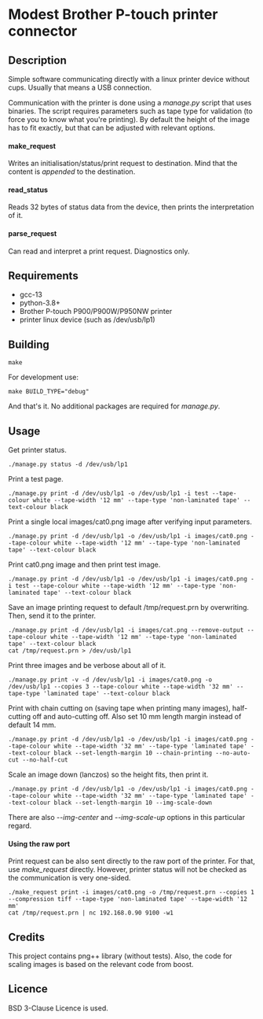 # Modest Brother P-touch printer connector

## Description

Simple software communicating directly with a linux printer device without cups. Usually that means a USB connection.

Communication with the printer is done using a *manage.py* script that uses binaries. The script requires parameters such as tape type for validation (to force you to know what you're printing). By default the height of the image has to fit exactly, but that can be adjusted with relevant options.

#### make_request

Writes an initialisation/status/print request to destination. Mind that the content is _appended_ to the destination.

#### read_status

Reads 32 bytes of status data from the device, then prints the interpretation of it.

#### parse_request

Can read and interpret a print request. Diagnostics only.


## Requirements

* gcc-13
* python-3.8+
* Brother P-touch P900/P900W/P950NW printer
* printer linux device (such as /dev/usb/lp1)


## Building

`make`

For development use:

`make BUILD_TYPE="debug"`

And that's it. No additional packages are required for *manage.py*.


## Usage

Get printer status.

```
./manage.py status -d /dev/usb/lp1
```

Print a test page.

```
./manage.py print -d /dev/usb/lp1 -o /dev/usb/lp1 -i test --tape-colour white --tape-width '12 mm' --tape-type 'non-laminated tape' --text-colour black
```

Print a single local images/cat0.png image after verifying input parameters.

```
./manage.py print -d /dev/usb/lp1 -o /dev/usb/lp1 -i images/cat0.png --tape-colour white --tape-width '12 mm' --tape-type 'non-laminated tape' --text-colour black
```

Print cat0.png image and then print test image.

```
./manage.py print -d /dev/usb/lp1 -o /dev/usb/lp1 -i images/cat0.png -i test --tape-colour white --tape-width '12 mm' --tape-type 'non-laminated tape' --text-colour black
```

Save an image printing request to default /tmp/request.prn by overwriting. Then, send it to the printer.

```
./manage.py print -d /dev/usb/lp1 -i images/cat.png --remove-output --tape-colour white --tape-width '12 mm' --tape-type 'non-laminated tape' --text-colour black
cat /tmp/request.prn > /dev/usb/lp1
```

Print three images and be verbose about all of it.

```
./manage.py print -v -d /dev/usb/lp1 -i images/cat0.png -o /dev/usb/lp1 --copies 3 --tape-colour white --tape-width '32 mm' --tape-type 'laminated tape' --text-colour black
```

Print with chain cutting on (saving tape when printing many images), half-cutting off and auto-cutting off. Also set 10 mm length margin instead of default 14 mm.

```
./manage.py print -d /dev/usb/lp1 -o /dev/usb/lp1 -i images/cat0.png --tape-colour white --tape-width '32 mm' --tape-type 'laminated tape' --text-colour black --set-length-margin 10 --chain-printing --no-auto-cut --no-half-cut
```

Scale an image down (lanczos) so the height fits, then print it.

```
./manage.py print -d /dev/usb/lp1 -o /dev/usb/lp1 -i images/cat0.png --tape-colour white --tape-width '32 mm' --tape-type 'laminated tape' --text-colour black --set-length-margin 10 --img-scale-down
```

There are also *--img-center* and *--img-scale-up* options in this particular regard.

#### Using the raw port

Print request can be also sent directly to the raw port of the printer. For that, use *make_request* directly. However, printer status will not be checked as the communication is very one-sided.

```
./make_request print -i images/cat0.png -o /tmp/request.prn --copies 1 --compression tiff --tape-type 'non-laminated tape' --tape-width '12 mm'
cat /tmp/request.prn | nc 192.168.0.90 9100 -w1
```


## Credits

This project contains png++ library (without tests). Also, the code for scaling images is based on the relevant code from boost.


## Licence

BSD 3-Clause Licence is used.
